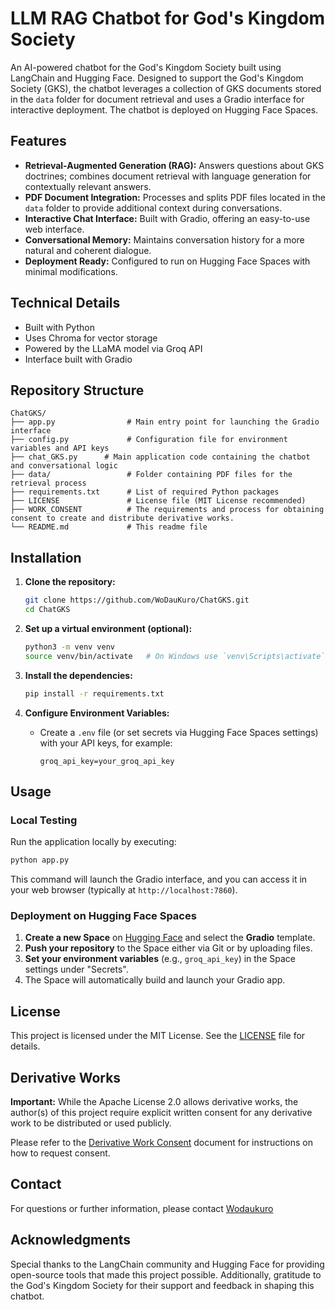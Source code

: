 # LLM RAG Chatbot for God's Kingdom Society

An AI-powered chatbot for the God's Kingdom Society built using LangChain and Hugging Face. Designed to support the God's Kingdom Society (GKS), the chatbot leverages a collection of GKS documents stored in the `data` folder for document retrieval and uses a Gradio interface for interactive deployment. The chatbot is deployed on Hugging Face Spaces.

## Features

- **Retrieval-Augmented Generation (RAG):** Answers questions about GKS doctrines; combines document retrieval with language generation for contextually relevant answers. 
- **PDF Document Integration:** Processes and splits PDF files located in the `data` folder to provide additional context during conversations.
- **Interactive Chat Interface:** Built with Gradio, offering an easy-to-use web interface.
- **Conversational Memory:** Maintains conversation history for a more natural and coherent dialogue.
- **Deployment Ready:** Configured to run on Hugging Face Spaces with minimal modifications.

## Technical Details
- Built with Python
- Uses Chroma for vector storage
- Powered by the LLaMA model via Groq API
- Interface built with Gradio

## Repository Structure

```
ChatGKS/
├── app.py                # Main entry point for launching the Gradio interface
├── config.py             # Configuration file for environment variables and API keys
├── chat_GKS.py      # Main application code containing the chatbot and conversational logic
├── data/                 # Folder containing PDF files for the retrieval process
├── requirements.txt      # List of required Python packages
├── LICENSE               # License file (MIT License recommended)
├── WORK_CONSENT          # The requirements and process for obtaining consent to create and distribute derivative works.
└── README.md             # This readme file
```

## Installation

1. **Clone the repository:**

   ```bash
   git clone https://github.com/WoDauKuro/ChatGKS.git
   cd ChatGKS
   ```

2. **Set up a virtual environment (optional):**

   ```bash
   python3 -m venv venv
   source venv/bin/activate   # On Windows use `venv\Scripts\activate`
   ```

3. **Install the dependencies:**

   ```bash
   pip install -r requirements.txt
   ```

4. **Configure Environment Variables:**

   - Create a `.env` file (or set secrets via Hugging Face Spaces settings) with your API keys, for example:
     ```
     groq_api_key=your_groq_api_key
     ```

## Usage

### Local Testing

Run the application locally by executing:

```bash
python app.py
```

This command will launch the Gradio interface, and you can access it in your web browser (typically at `http://localhost:7860`).

### Deployment on Hugging Face Spaces

1. **Create a new Space** on [Hugging Face](https://huggingface.co/spaces) and select the **Gradio** template.
2. **Push your repository** to the Space either via Git or by uploading files.
3. **Set your environment variables** (e.g., `groq_api_key`) in the Space settings under "Secrets".
4. The Space will automatically build and launch your Gradio app.

## License

This project is licensed under the MIT License. See the [LICENSE](LICENSE) file for details.

## Derivative Works

**Important:** While the Apache License 2.0 allows derivative works, the author(s) of this project require explicit written consent for any derivative work to be distributed or used publicly.

Please refer to the [Derivative Work Consent](WORK_CONSENT) document for instructions on how to request consent.

## Contact

For questions or further information, please contact [Wodaukuro](kurolegz7@gmail.com)

## Acknowledgments
Special thanks to the LangChain community and Hugging Face for providing open-source tools that made this project possible. 
Additionally, gratitude to the God's Kingdom Society for their support and feedback in shaping this chatbot.